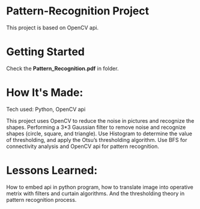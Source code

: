 # Pattern-Recognition Project
This project is based on OpenCV api.

# Getting Started
Check the **Pattern_Recognition.pdf** in folder.

# How It's Made:
Tech used: Python, OpenCV api  
  
This project uses OpenCV to reduce the noise in pictures and recognize the shapes. Performing a 3*3 Gaussian filter to remove noise and recognize shapes (circle, square, and triangle). Use Histogram to determine the value of thresholding, and apply the Otsu’s thresholding algorithm. Use BFS for connectivity analysis and OpenCV api for pattern recognition.

# Lessons Learned:
How to embed api in python program, how to translate image into operative metrix with filters and curtain algorithms. And the thresholding theory in pattern recognition process.
